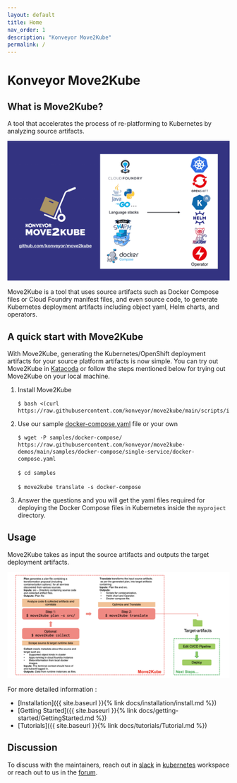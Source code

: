 ```yaml
---
layout: default
title: Home
nav_order: 1
description: "Konveyor Move2Kube"
permalink: /
---
```

# Konveyor Move2Kube

## What is Move2Kube?

A tool that accelerates the process of re-platforming to Kubernetes by analyzing source artifacts.

![move2kube](assets/images/move2kube.png)

Move2Kube is a tool that uses source artifacts such as Docker Compose files or Cloud Foundry manifest files, and even source code, to generate Kubernetes deployment artifacts including object yaml, Helm charts, and operators.

## A quick start with Move2Kube

With Move2Kube, generating the Kubernetes/OpenShift deployment artifacts for your source platform artifacts is now simple. You can try out Move2Kube in [Katacoda](https://www.katacoda.com/move2kube) or follow the steps mentioned below for trying out Move2Kube on your local machine.


1. Install Move2Kube
   ```console
   $ bash <(curl https://raw.githubusercontent.com/konveyor/move2kube/main/scripts/install.sh)
   ```

1. Use our sample [docker-compose.yaml](https://raw.githubusercontent.com/konveyor/move2kube-demos/main/samples/docker-compose/single-service/docker-compose.yaml) file or your own

   ```console
   $ wget -P samples/docker-compose/ https://raw.githubusercontent.com/konveyor/move2kube-demos/main/samples/docker-compose/single-service/docker-compose.yaml

   $ cd samples

   $ move2kube translate -s docker-compose
   ```
1. Answer the questions and you will get the yaml files required for deploying the Docker Compose files in Kubernetes inside the `myproject` directory.

<p align="center">
<asciinema-player src="{{ site.baseurl }}/assets/asciinema/demo-transform.cast" poster="npt:0:13" rows=20 cols=88 title="Transforming different languages to run on Kubernetes"></asciinema-player>
</p>

## Usage

Move2Kube takes as input the source artifacts and outputs the target deployment artifacts.

![Move2Kube-Usage](assets/images/usage.png)

For more detailed information :
* [Installation]({{ site.baseurl }}{% link docs/installation/install.md %})
* [Getting Started]({{ site.baseurl }}{% link docs/getting-started/GettingStarted.md %})
* [Tutorials]({{ site.baseurl }}{% link docs/tutorials/Tutorial.md %})

## Discussion

To discuss with the maintainers, reach out in [slack](https://kubernetes.slack.com/archives/CR85S82A2) in [kubernetes](https://slack.k8s.io/) workspace or reach out to us in the [forum](https://groups.google.com/g/move2kube-dev).
